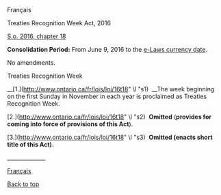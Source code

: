 [<a id="Top"></a>Français](http://www.ontario.ca/fr/lois/loi/16t18)

Treaties Recognition Week Act, 2016

[S\.o\. 2016, chapter 18](https://www.ontario.ca/laws/statute/s16018?search=2016%2C+c.+18)

__Consolidation Period:__ From June 9, 2016 to the [e\-Laws currency date](http://www.e-laws.gov.on.ca/navigation?file=currencyDates&lang=en)\.

No amendments\.

Treaties Recognition Week

<a id="s1"></a>	__[1\.](http://www.ontario.ca/fr/lois/loi/16t18" \l "s1)  __The week beginning on the first Sunday in November in each year is proclaimed as Treaties Recognition Week\.

<a id="s2"></a>	[2\.](http://www.ontario.ca/fr/lois/loi/16t18" \l "s2)  __Omitted__ \(__provides for coming into force of provisions of this Act__\)\.

<a id="s3"></a>	[3\.](http://www.ontario.ca/fr/lois/loi/16t18" \l "s3)  __Omitted \(enacts short title of this Act\)\.__

\_\_\_\_\_\_\_\_\_\_\_\_\_\_

[Français](http://www.ontario.ca/fr/lois/loi/16t18)

[Back to top](#Top)

